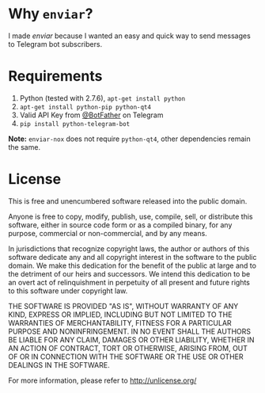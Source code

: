 # Why `enviar`?

I made *enviar* because I wanted an easy and quick way to send messages to
Telegram bot subscribers.

# Requirements
1. Python (tested with 2.7.6), `apt-get install python`
1. `apt-get install python-pip python-qt4`
2. Valid API Key from [@BotFather](https://telegram.me/BotFather) on Telegram
3. `pip install python-telegram-bot`

**Note:** `enviar-nox` does not require `python-qt4`, other dependencies
remain the same.

# License
This is free and unencumbered software released into the public domain.

Anyone is free to copy, modify, publish, use, compile, sell, or
distribute this software, either in source code form or as a compiled
binary, for any purpose, commercial or non-commercial, and by any
means.

In jurisdictions that recognize copyright laws, the author or authors
of this software dedicate any and all copyright interest in the
software to the public domain. We make this dedication for the benefit
of the public at large and to the detriment of our heirs and
successors. We intend this dedication to be an overt act of
relinquishment in perpetuity of all present and future rights to this
software under copyright law.

THE SOFTWARE IS PROVIDED "AS IS", WITHOUT WARRANTY OF ANY KIND,
EXPRESS OR IMPLIED, INCLUDING BUT NOT LIMITED TO THE WARRANTIES OF
MERCHANTABILITY, FITNESS FOR A PARTICULAR PURPOSE AND NONINFRINGEMENT.
IN NO EVENT SHALL THE AUTHORS BE LIABLE FOR ANY CLAIM, DAMAGES OR
OTHER LIABILITY, WHETHER IN AN ACTION OF CONTRACT, TORT OR OTHERWISE,
ARISING FROM, OUT OF OR IN CONNECTION WITH THE SOFTWARE OR THE USE OR
OTHER DEALINGS IN THE SOFTWARE.

For more information, please refer to <http://unlicense.org/>
